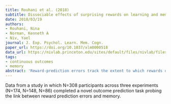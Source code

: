 ```yaml
---
title: Rouhani et al. (2018)
subtitle: Dissociable effects of surprising rewards on learning and memory
date: 2018/03/19
authors:
- Rouhani, Nina
- Norman, Kenneth A
- Niv, Yael
journal: J. Exp. Psychol. Learn. Mem. Cogn.
paper_url: https://doi.org/10.1037/xlm0000518
data_url: https://nivlab.princeton.edu/sites/default/files/nivlab/files/rouhani2018_inddiff_allexps.csv
tags:
- continuous outcomes
- memory
abstract: 'Reward-prediction errors track the extent to which rewards deviate from expectations, and aid in learning. How do such errors in prediction interact with memory for the rewarding episode? Existing findings point to both cooperative and competitive interactions between learning and memory mechanisms. Here, we investigated whether learning about rewards in a high-risk context, with frequent, large prediction errors, would give rise to higher fidelity memory traces for rewarding events than learning in a low-risk context. Experiment 1 showed that recognition was better for items associated with larger absolute prediction errors during reward learning. Larger prediction errors also led to higher rates of learning about rewards. Interestingly we did not find a relationship between learning rate for reward and recognition-memory accuracy for items, suggesting that these two effects of prediction errors were caused by separate underlying mechanisms. In Experiment 2, we replicated these results with a longer task that posed stronger memory demands and allowed for more learning. We also showed improved source and sequence memory for items within the high-risk context. In Experiment 3, we controlled for the difficulty of reward learning in the risk environments, again replicating the previous results. Moreover, this control revealed that the high-risk context enhanced item-recognition memory beyond the effect of prediction errors. In summary, our results show that prediction errors boost both episodic item memory and incremental reward learning, but the two effects are likely mediated by distinct underlying systems. (PsycINFO Database Record'
---
```


Data from a study in which N=308 participants across three experiments (N=174, N=148, N=86) completed a novel outcome prediction task probing the link between reward prediction errors and memory.
